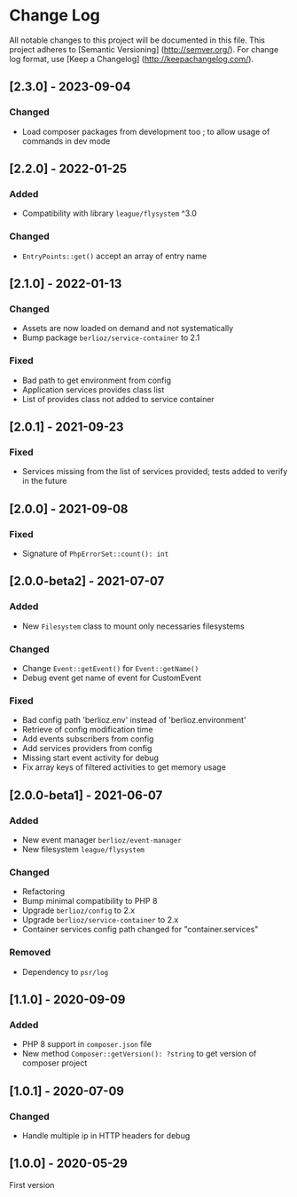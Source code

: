 # Change Log

All notable changes to this project will be documented in this file. This project adheres
to [Semantic Versioning] (http://semver.org/). For change log format,
use [Keep a Changelog] (http://keepachangelog.com/).

## [2.3.0] - 2023-09-04

### Changed

- Load composer packages from development too ; to allow usage of commands in dev mode

## [2.2.0] - 2022-01-25

### Added

- Compatibility with library `league/flysystem` ^3.0

### Changed

- `EntryPoints::get()` accept an array of entry name

## [2.1.0] - 2022-01-13

### Changed

- Assets are now loaded on demand and not systematically
- Bump package `berlioz/service-container` to 2.1

### Fixed

- Bad path to get environment from config
- Application services provides class list
- List of provides class not added to service container

## [2.0.1] - 2021-09-23

### Fixed

- Services missing from the list of services provided; tests added to verify in the future

## [2.0.0] - 2021-09-08

### Fixed

- Signature of `PhpErrorSet::count(): int`

## [2.0.0-beta2] - 2021-07-07

### Added

- New `Filesystem` class to mount only necessaries filesystems

### Changed

- Change `Event::getEvent()` for `Event::getName()`
- Debug event get name of event for CustomEvent

### Fixed

- Bad config path 'berlioz.env' instead of 'berlioz.environment'
- Retrieve of config modification time
- Add events subscribers from config
- Add services providers from config
- Missing start event activity for debug
- Fix array keys of filtered activities to get memory usage

## [2.0.0-beta1] - 2021-06-07

### Added

- New event manager `berlioz/event-manager`
- New filesystem `league/flysystem`

### Changed

- Refactoring
- Bump minimal compatibility to PHP 8
- Upgrade `berlioz/config` to 2.x
- Upgrade `berlioz/service-container` to 2.x
- Container services config path changed for "container.services"

### Removed

- Dependency to `psr/log`

## [1.1.0] - 2020-09-09

### Added

- PHP 8 support in `composer.json` file
- New method `Composer::getVersion(): ?string` to get version of composer project

## [1.0.1] - 2020-07-09

### Changed

- Handle multiple ip in HTTP headers for debug

## [1.0.0] - 2020-05-29

First version

